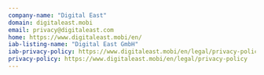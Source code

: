 ```yaml
---
company-name: "Digital East"
domain: digitaleast.mobi
email: privacy@digitaleast.com
home: https://www.digitaleast.mobi/en/
iab-listing-name: "Digital East GmbH"
iab-privacy-policy: https://www.digitaleast.mobi/en/legal/privacy-policy/
privacy-policy: https://www.digitaleast.mobi/en/legal/privacy-policy
---
```




